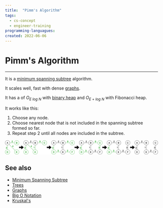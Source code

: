 ```yaml
---
title:  "Pimm's Algorithm"
tags:
  - cs-concept
  - engineer-training
programming-languagues:
created: 2022-06-06
---
```

# Pimm's Algorithm
---
It is a [minimum spanning subtree](minimum-spanning-subtree.md) algorithm.

It scales well, fast with dense [graphs](graphs.md).

It has a [](compiler-optimisation.md#Performance%7Cperformance) of $O_{E\ log\ N}$ with [binary heap](binary-heap.md) and $O_{E\ +\ log\ N}$ with Fibonacci heap.

It works like this:
1. Choose any node.
2. Choose nearest node that is not included in the spanning subtree formed so far.
3. Repeat step 2 until all nodes are included in the subtree.

![](images/prims.png)

## See also
- [Minimum Spanning Subtree](minimum-spanning-subtree.md)
- [Trees](trees.md)
- [Graphs](graphs.md)
- [Big O Notation](big-o-notation.md)
- [Kruskal's](kruskals-algorithm.md)
